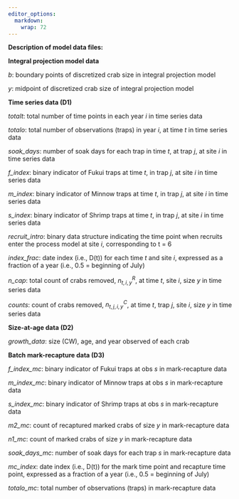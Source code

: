 ```yaml
---
editor_options: 
  markdown: 
    wrap: 72
---
```


**Description of model data files:**

**Integral projection model data**

*b*: boundary points of discretized crab size in integral projection
model

*y*: midpoint of discretized crab size of integral projection model

**Time series data (D1)**

*totalt*: total number of time points in each year *i* in time series
data

*totalo*: total number of observations (traps) in year *i*, at time *t*
in time series data

*soak_days*: number of soak days for each trap in time *t*, at trap *j*,
at site *i* in time series data

*f_index*: binary indicator of Fukui traps at time *t*, in trap *j*, at
site *i* in time series data

*m_index*: binary indicator of Minnow traps at time *t*, in trap *j*, at
site *i* in time series data

*s_index*: binary indicator of Shrimp traps at time *t*, in trap *j*, at
site *i* in time series data

*recruit_intro*: binary data structure indicating the time point when
recruits enter the process model at site *i*, corresponding to t = 6

*index_frac*: date index (i.e., D(t)) for each time *t* and site *i*,
expressed as a fraction of a year (i.e., 0.5 = beginning of July)

*n_cap*: total count of crabs removed, $n_{t,i,y}^R$, at time *t*, site
*i*, size *y* in time series data

*counts*: count of crabs removed, $n_{t,j,i,y}^C$, at time *t*, trap
*j*, site *i*, size *y* in time series data


**Size-at-age data (D2)**

*growth_data*: size (CW), age, and year observed of each crab 


**Batch mark-recapture data (D3)**

*f_index_mc*: binary indicator of Fukui traps at obs *s* in
mark-recapture data

*m_index_mc*: binary indicator of Minnow traps at obs *s* in
mark-recapture data

*s_index_mc*: binary indicator of Shrimp traps at obs *s* in
mark-recapture data

*m2_mc*: count of recaptured marked crabs of size *y* in mark-recapture
data

*n1_mc*: count of marked crabs of size *y* in mark-recapture data

*soak_days_mc*: number of soak days for each trap *s* in mark-recapture
data

*mc_index*: date index (i.e., D(t)) for the mark time point and
recapture time point, expressed as a fraction of a year (i.e., 0.5 =
beginning of July)

*totalo_mc*: total number of observations (traps) in mark-recapture data
